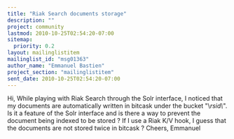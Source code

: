 ```yaml
---
title: "Riak Search documents storage"
description: ""
project: community
lastmod: 2010-10-25T02:54:20-07:00
sitemap:
  priority: 0.2
layout: mailinglistitem
mailinglist_id: "msg01363"
author_name: "Emmanuel Bastien"
project_section: "mailinglistitem"
sent_date: 2010-10-25T02:54:20-07:00
---
```



Hi,
While playing with Riak Search through the Solr interface, I noticed
that my documents are automatically written in bitcask under the
bucket "\\_rsid\\_". Is it a feature of the Solr interface and is
there a way to prevent the document being indexed to be stored ? If I
use a Riak K/V hook, I guess that the documents are not stored twice
in bitcask ?
Cheers,
Emmanuel

